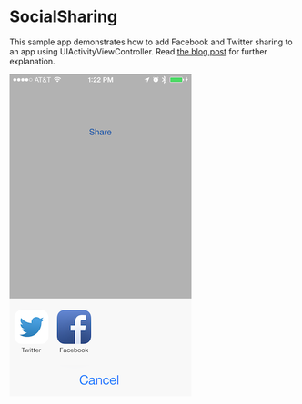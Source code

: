 SocialSharing
=============

This sample app demonstrates how to add Facebook and Twitter sharing to an app using UIActivityViewController. Read [the blog post](http://roadfiresoftware.com/2014/02/how-to-add-facebook-and-twitter-sharing-to-an-ios-app/) for further explanation.

![Screen Shot](screenshot.png)
